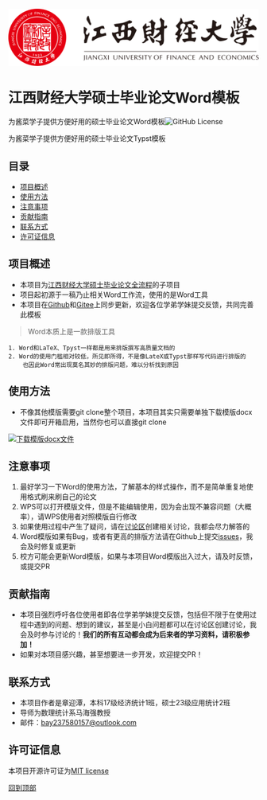 [![jxufe](assets/江西财经大学相关元素/江西财经大学-logo.svg)](https://www.jxufe.edu.cn/)

# 江西财经大学硕士毕业论文Word模板

为酱菜学子提供方便好用的硕士毕业论文Word模板![GitHub License](https://img.shields.io/github/license/MaxforCherubim/Jxufe-master-thesis-Word-template)

为酱菜学子提供方便好用的硕士毕业论文Typst模板

## 目录

- [项目概述​](#项目概述)
- [使用方法​](#使用方法)
- [注意事项​](#注意事项)
- [贡献指南​](#贡献指南)
- [联系方式​](#联系方式)
- [许可证信息​](#许可证信息)

## 项目概述​

- 本项目为[江西财经大学硕士毕业论文全流程](https://github.com/MaxforCherubim/Jxufe-master-thesis-process)的子项目
- 项目起初源于一稿乃止相关Word工作流，使用的是Word工具
- 本项目在[Github](https://github.com/MaxforCherubim/Jxufe-master-thesis-Word-template)和[Gitee](https://gitee.com/maxforcherubim/Jxufe-master-thesis-Word-template)上同步更新，欢迎各位学弟学妹提交反馈，共同完善此模板

> Word本质上是一款排版工具

    1. Word和LaTeX、Tpyst一样都是用来排版撰写高质量文档的
    2. Word的使用门槛相对较低，所见即所得，不是像LateX或Typst那样写代码进行排版的
        也因此Word常出现莫名其妙的排版问题，难以分析找到原因

## 使用方法​

- 不像其他模版需要git clone整个项目，本项目其实只需要单独下载模版docx文件即可开箱启用，当然你也可以直接git clone

[![下载模版docx文件](https://custom-icon-badges.demolab.com/badge/-Download-blue?style=for-the-badge&logo=download&logoColor=white "下载模版docx文件")](https://raw.githubusercontent.com/MaxforCherubim/Jxufe-master-thesis-Word-template/main/%E6%B1%9F%E8%A5%BF%E8%B4%A2%E7%BB%8F%E5%A4%A7%E5%AD%A6%E7%A1%95%E5%A3%AB%E5%AD%A6%E4%BD%8D%E8%AE%BA%E6%96%87word%E6%A8%A1%E6%9D%BF.docx)

## 注意事项​

1. 最好学习一下Word的使用方法，了解基本的样式操作，而不是简单重复地使用格式刷来刷自己的论文
2. WPS可以打开模版文件，但是不能编辑使用，因为会出现不兼容问题（大概率），请WPS使用者对照模版自行修改
3. 如果使用过程中产生了疑问，请在[讨论区](https://github.com/MaxforCherubim/Jxufe-thesis-defence-Revealjs-template/discussions)创建相关讨论，我都会尽力解答的
4. Word模版如果有Bug，或者有更高的排版方法请在Github上提交[issues](https://github.com/MaxforCherubim/Jxufe-thesis-defence-Revealjs-template/issues)，我会及时修复或更新
5. 校方可能会更新Word模版，如果与本项目Word模版出入过大，请及时反馈，或提交PR

## 贡献指南​

- 本项目强烈呼吁各位使用者即各位学弟学妹提交反馈，包括但不限于在使用过程中遇到的问题、想到的建议，甚至是小白问题都可以在讨论区创建讨论，我会及时参与讨论的！**我们的所有互动都会成为后来者的学习资料，请积极参加！**
- 如果对本项目感兴趣，甚至想要进一步开发，欢迎提交PR！

## 联系方式​

- 本项目作者是章迎潭，本科17级经济统计1班，硕士23级应用统计2班
- 导师为数理统计系马海强教授
- 邮件：<EMAIL><bay237580157@outlook.com>

## 许可证信息​

本项目开源许可证为[MIT license](https://opensource.org/license/mit/)

[回到顶部](#目录)
